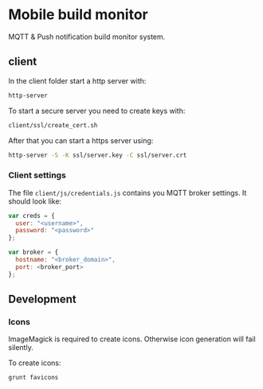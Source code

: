 # Mobile build monitor

MQTT & Push notification build monitor system.

## client

In the client folder start a http server with:
```bash
http-server
```

To start a secure server you need to create keys with:

```bash
client/ssl/create_cert.sh
```

After that you can start a https server using:

```bash
http-server -S -K ssl/server.key -C ssl/server.crt
```

### Client settings
The file `client/js/credentials.js` contains you MQTT broker settings.
It should look like:

```js
var creds = {
  user: "<username>",
  password: "<password>"
};

var broker = {
  hostname: "<broker_domain>",
  port: <broker_port>
};
```

## Development

### Icons
ImageMagick is required to create icons. Otherwise icon generation will fail silently.

To create icons:

```bash
grunt favicons
```